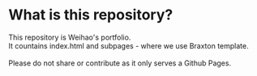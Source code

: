 # What is this repository?
This repository is Weihao's portfolio. \
It countains index.html and subpages - where we use Braxton template. \
\
Please do not share or contribute as it only serves a Github Pages.